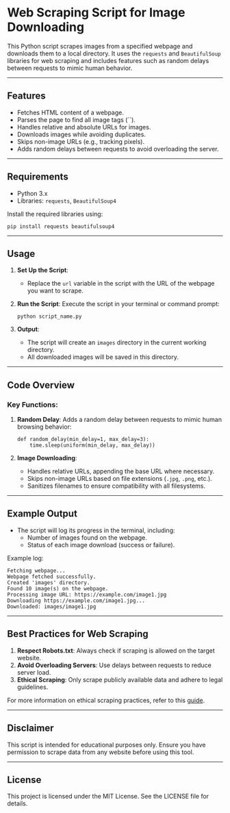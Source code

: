 # Web Scraping Script for Image Downloading

This Python script scrapes images from a specified webpage and downloads them to a local directory. It uses the `requests` and `BeautifulSoup` libraries for web scraping and includes features such as random delays between requests to mimic human behavior.

---

## Features
- Fetches HTML content of a webpage.
- Parses the page to find all image tags (``).
- Handles relative and absolute URLs for images.
- Downloads images while avoiding duplicates.
- Skips non-image URLs (e.g., tracking pixels).
- Adds random delays between requests to avoid overloading the server.

---

## Requirements
- Python 3.x
- Libraries: `requests`, `BeautifulSoup4`

Install the required libraries using:
```
pip install requests beautifulsoup4
```

---

## Usage
1. **Set Up the Script**:
   - Replace the `url` variable in the script with the URL of the webpage you want to scrape.

2. **Run the Script**:
   Execute the script in your terminal or command prompt:
   ```
   python script_name.py
   ```

3. **Output**:
   - The script will create an `images` directory in the current working directory.
   - All downloaded images will be saved in this directory.

---

## Code Overview

### Key Functions:
1. **Random Delay**:
   Adds a random delay between requests to mimic human browsing behavior:
   ```
   def random_delay(min_delay=1, max_delay=3):
       time.sleep(uniform(min_delay, max_delay))
   ```

2. **Image Downloading**:
   - Handles relative URLs, appending the base URL where necessary.
   - Skips non-image URLs based on file extensions (`.jpg`, `.png`, etc.).
   - Sanitizes filenames to ensure compatibility with all filesystems.

---

## Example Output
- The script will log its progress in the terminal, including:
  - Number of images found on the webpage.
  - Status of each image download (success or failure).

Example log:
```
Fetching webpage...
Webpage fetched successfully.
Created 'images' directory.
Found 10 image(s) on the webpage.
Processing image URL: https://example.com/image1.jpg
Downloading https://example.com/image1.jpg...
Downloaded: images/image1.jpg
```

---

## Best Practices for Web Scraping
1. **Respect Robots.txt**: Always check if scraping is allowed on the target website.
2. **Avoid Overloading Servers**: Use delays between requests to reduce server load.
3. **Ethical Scraping**: Only scrape publicly available data and adhere to legal guidelines.

For more information on ethical scraping practices, refer to this [guide](https://www.scrapingbee.com/blog/web-scraping-101-with-python/).

---

## Disclaimer
This script is intended for educational purposes only. Ensure you have permission to scrape data from any website before using this tool.

---

## License
This project is licensed under the MIT License. See the LICENSE file for details.
